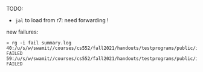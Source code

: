 TODO:
 - `jal` to load from r7: need forwarding !

new failures:
```
» rg -i fail summary.log
40:/u/s/w/swamit//courses/cs552/fall2021/handouts/testprograms/public/inst_tests/j_4.asm FAILED
59:/u/s/w/swamit//courses/cs552/fall2021/handouts/testprograms/public/inst_tests/jal_30.asm FAILED
```
